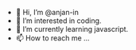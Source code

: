 - 👋 Hi, I’m @anjan-in
- 👀 I’m interested in coding.
- 🌱 I’m currently learning javascript.
- 📫 How to reach me ...

<!---
anjan-in/anjan-in is a ✨ special ✨ repository because its `README.md` (this file) appears on your GitHub profile.
You can click the Preview link to take a look at your changes.
--->

